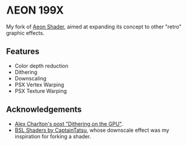 # ɅEON 199X

My fork of [Aeon Shader](https://github.com/slinkousart/aeon), aimed at
expanding its concept to other "retro" graphic effects.

## Features

- Color depth reduction
- Dithering
- Downscaling
- PSX Vertex Warping
- PSX Texture Warping

## Acknowledgements

- [Alex Charlton's post "Dithering on the GPU"](http://alex-charlton.com/posts/Dithering_on_the_GPU/).
- [BSL Shaders by CaptainTatsu](https://bitslablab.com/bslshaders/), whose downscale effect was my inspiration for forking a shader.

